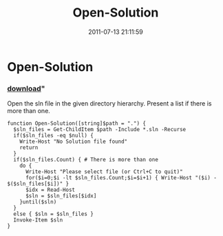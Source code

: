 ﻿---
pid:            2790
parent:         0
children:       
poster:         George Mauer
title:          Open-Solution
date:           2011-07-13 21:11:59
format:         posh
---

# Open-Solution

### [download](2790.ps1)"

Open the sln file in the given directory hierarchy. Present a list if there is more than one.


```posh
function Open-Solution([string]$path = ".") {
  $sln_files = Get-ChildItem $path -Include *.sln -Recurse
  if($sln_files -eq $null) {
    Write-Host "No Solution file found"
    return
  }
  if($sln_files.Count) { # There is more than one
    do {
      Write-Host "Please select file (or Ctrl+C to quit)"
      for($i=0;$i -lt $sln_files.Count;$i=$i+1) { Write-Host "($i) - $($sln_files[$i])" }
      $idx = Read-Host
      $sln = $sln_files[$idx]
    }until($sln)
  }
  else { $sln = $sln_files }
  Invoke-Item $sln
}
```
